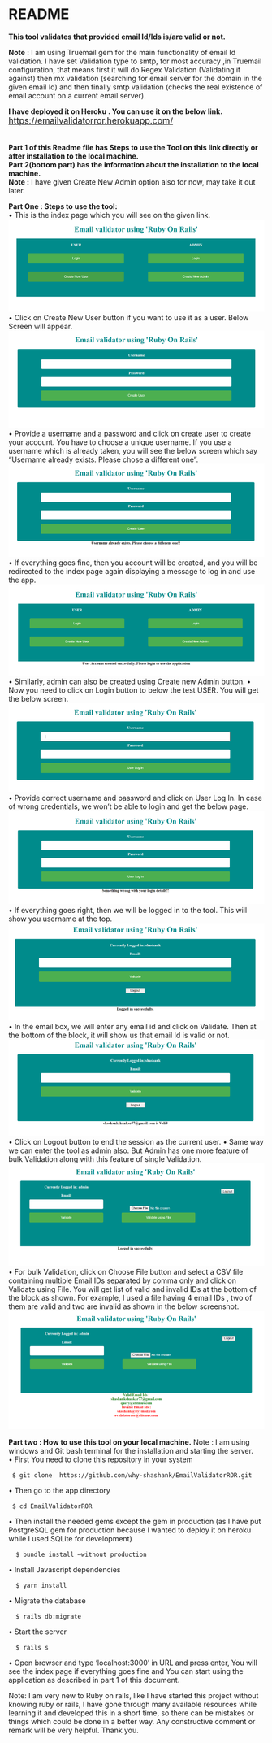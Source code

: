 # README

<b>This tool validates that provided email Id/Ids is/are valid or not.</b>

<b>Note</b> : I am using Truemail gem for the main functionality of email Id validation. I have set Validation type to smtp, for most accuracy ,in Truemail configuration, that means first it will do Regex Validation (Validating it against) then mx validation (searching for email server for the domain in the given email Id) and then finally smtp validation (checks the real existence of email account on a current email server).

<b>I have deployed it on Heroku . You can use it on the below link.</b><br>
<big>https://emailvalidatorror.herokuapp.com/</big>
<br><br><br>
<b>Part 1 of this Readme file has Steps to use the Tool on this link directly or after installation to the local machine.<br>
Part 2(bottom part) has the information about the installation to the local machine.<br>
Note :</b> I have given Create New Admin option also for now, may take it out later.

<b>Part One : 
Steps to use the tool:</b><br>
•	This is the index page which you will see on the given link.
![‘screenshot of index page’](readmeimages/index.PNG)
•	Click on Create New User button if you want to use it as a user. Below Screen will appear.
![‘screenshot of user sign up page’](readmeimages/createnewuser.PNG)
•	Provide a username and a password and click on create user to create your account. You have to choose a unique username. If you use a username which is already taken, you will see the below screen which say “Username already exists. Please chose a different one”.
![‘screenshot of user already exists page’](readmeimages/userexists.PNG)
•	If everything goes fine, then you account will be created, and you will be redirected to the index page again displaying a message to log in and use the app.
!['screenshot of user successfully created'](readmeimages/usercreated.PNG)
•	Similarly, admin can also be created using Create new Admin button.
•	Now you need to click on Login button to below the test USER. You will get the below screen.
![‘screenshot of user login page](readmeimages/userlogin.PNG)
•	Provide correct username and password and click on User Log In.   In case of wrong credentials, we won’t be able to login and get the below page.
![‘screenshot of user wrong credentials’](readmeimages/credwrong.PNG)
•	If everything goes right, then we will be logged in to the tool. This will show you username at   the top.
![‘screenshot of user tool’](readmeimages/usertool.PNG)
•	In the email box, we will enter any email id and click on Validate. Then at the bottom of the block, it will show us that email Id is valid or not.
![‘screenshot of user tool result’](readmeimages/usertoolres.PNG)
•	Click on Logout button to end the session as the current user.
•	Same way we can enter the tool as admin also.
But Admin has one more feature of bulk Validation along with this feature of single Validation.
![‘screenshot of admin tool’](readmeimages/admintool.PNG)
•	For bulk Validation, click on Choose File button and select a CSV file containing multiple Email IDs separated by comma only and click on Validate using File. You will get list of valid and invalid IDs at the bottom of the block as shown. For example, I used a file having 4 email IDs , two of them are valid and two are invalid as shown in the below screenshot.
![‘screenshot of admin bulk validation’](readmeimages/bulkval.PNG)


<b>Part two : </b>
<b>How to use this tool on your local machine.</b>
Note : I am using windows and Git bash terminal for the installation and starting the server. <br>
•	First You need to clone this repository in your system

     $ git clone  https://github.com/why-shashank/EmailValidatorROR.git

•	Then go to the app directory

     $ cd EmailValidatorROR

•	Then install the needed gems except the gem in production (as I have put PostgreSQL gem for production because I wanted to deploy it on heroku while I used SQLite for development)

      $ bundle install –without production

•	Install Javascript dependencies

      $ yarn install

•	Migrate the database

      $ rails db:migrate

•	Start the server 

      $ rails s

•	Open browser and type ‘localhost:3000’ in URL and press enter, You will see the index page if everything goes fine and You can start using the application as described in part 1 of this document.
        

Note: I am very new to Ruby on rails, like I have started this project without knowing ruby or rails, I have gone through many available resources while learning it and developed this in a short time, so there can be mistakes or things which could be done in a better way. Any constructive comment or remark will be very helpful. Thank you.




